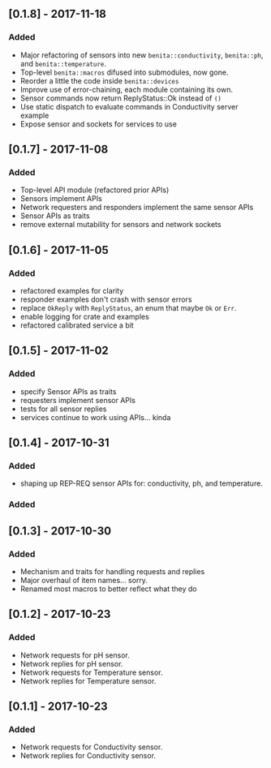 ## [0.1.8] - 2017-11-18
### Added
- Major refactoring of sensors into new `benita::conductivity`, `benita::ph`,
  and `benita::temperature`.
- Top-level `benita::macros` difused into submodules, now gone.
- Reorder a little the code inside `benita::devices`
- Improve use of error-chaining, each module containing its own.
- Sensor commands now return ReplyStatus::Ok instead of `()`
- Use static dispatch to evaluate commands in Conductivity server example
- Expose sensor and sockets for services to use
## [0.1.7] - 2017-11-08
### Added
- Top-level API module (refactored prior APIs)
- Sensors implement APIs
- Network requesters and responders implement the same sensor APIs
- Sensor APIs as traits
- remove external mutability for sensors and network sockets
## [0.1.6] - 2017-11-05
### Added
- refactored examples for clarity
- responder examples don't crash with sensor errors
- replace `OkReply` with `ReplyStatus`, an enum that maybe `Ok` or `Err`.
- enable logging for crate and examples
- refactored calibrated service a bit
## [0.1.5] - 2017-11-02
### Added
- specify Sensor APIs as traits
- requesters implement sensor APIs
- tests for all sensor replies
- services continue to work using APIs... kinda
## [0.1.4] - 2017-10-31
### Added
- shaping up REP-REQ sensor APIs for: conductivity, ph, and temperature.
### Added
## [0.1.3] - 2017-10-30
### Added
- Mechanism and traits for handling requests and replies
- Major overhaul of item names... sorry.
- Renamed most macros to better reflect what they do
## [0.1.2] - 2017-10-23
### Added
- Network requests for pH sensor.
- Network replies for pH sensor.
- Network requests for Temperature sensor.
- Network replies for Temperature sensor.
## [0.1.1] - 2017-10-23
### Added
- Network requests for Conductivity sensor.
- Network replies for Conductivity sensor.
